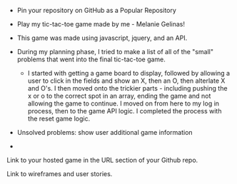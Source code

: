- Pin your repository on GitHub as a Popular Repository
- Play my tic-tac-toe game made by me - Melanie Gelinas!
- This game was made using javascript, jquery, and an API.

- During my planning phase, I tried to make a list of all of the "small" problems that went into the final tic-tac-toe game.
  - I started with getting a game board to display, followed by allowing a user to click in the fields and show an X, then an O, then alterlate X and O's.  I then moved onto the trickier parts - including pushing the x or o to the correct spot in an array, ending the game and not allowing the game to continue.  I moved on from here to my log in process, then to the game API logic.  I completed the process with the reset game logic.

- Unsolved problems: show user additional game information
- 


 Link to your hosted game in the URL section of your Github repo.

 Link to wireframes and user stories.
